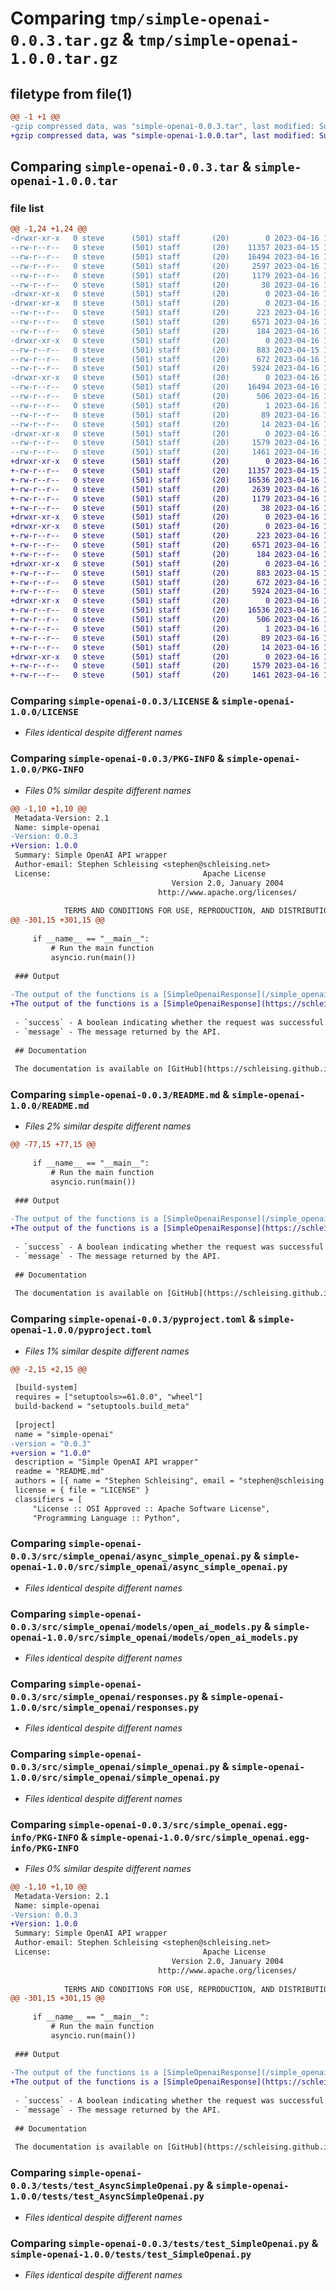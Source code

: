 # Comparing `tmp/simple-openai-0.0.3.tar.gz` & `tmp/simple-openai-1.0.0.tar.gz`

## filetype from file(1)

```diff
@@ -1 +1 @@
-gzip compressed data, was "simple-openai-0.0.3.tar", last modified: Sun Apr 16 14:46:41 2023, max compression
+gzip compressed data, was "simple-openai-1.0.0.tar", last modified: Sun Apr 16 15:16:14 2023, max compression
```

## Comparing `simple-openai-0.0.3.tar` & `simple-openai-1.0.0.tar`

### file list

```diff
@@ -1,24 +1,24 @@
-drwxr-xr-x   0 steve      (501) staff       (20)        0 2023-04-16 14:46:41.851611 simple-openai-0.0.3/
--rw-r--r--   0 steve      (501) staff       (20)    11357 2023-04-15 11:09:16.000000 simple-openai-0.0.3/LICENSE
--rw-r--r--   0 steve      (501) staff       (20)    16494 2023-04-16 14:46:41.851392 simple-openai-0.0.3/PKG-INFO
--rw-r--r--   0 steve      (501) staff       (20)     2597 2023-04-16 14:45:45.000000 simple-openai-0.0.3/README.md
--rw-r--r--   0 steve      (501) staff       (20)     1179 2023-04-16 14:46:16.000000 simple-openai-0.0.3/pyproject.toml
--rw-r--r--   0 steve      (501) staff       (20)       38 2023-04-16 14:46:41.851653 simple-openai-0.0.3/setup.cfg
-drwxr-xr-x   0 steve      (501) staff       (20)        0 2023-04-16 14:46:41.847591 simple-openai-0.0.3/src/
-drwxr-xr-x   0 steve      (501) staff       (20)        0 2023-04-16 14:46:41.849437 simple-openai-0.0.3/src/simple_openai/
--rw-r--r--   0 steve      (501) staff       (20)      223 2023-04-16 13:49:41.000000 simple-openai-0.0.3/src/simple_openai/__init__.py
--rw-r--r--   0 steve      (501) staff       (20)     6571 2023-04-16 13:37:12.000000 simple-openai-0.0.3/src/simple_openai/async_simple_openai.py
--rw-r--r--   0 steve      (501) staff       (20)      184 2023-04-16 13:51:48.000000 simple-openai-0.0.3/src/simple_openai/constants.py
-drwxr-xr-x   0 steve      (501) staff       (20)        0 2023-04-16 14:46:41.850500 simple-openai-0.0.3/src/simple_openai/models/
--rw-r--r--   0 steve      (501) staff       (20)      883 2023-04-15 16:43:05.000000 simple-openai-0.0.3/src/simple_openai/models/open_ai_models.py
--rw-r--r--   0 steve      (501) staff       (20)      672 2023-04-16 13:21:37.000000 simple-openai-0.0.3/src/simple_openai/responses.py
--rw-r--r--   0 steve      (501) staff       (20)     5924 2023-04-16 13:48:53.000000 simple-openai-0.0.3/src/simple_openai/simple_openai.py
-drwxr-xr-x   0 steve      (501) staff       (20)        0 2023-04-16 14:46:41.850371 simple-openai-0.0.3/src/simple_openai.egg-info/
--rw-r--r--   0 steve      (501) staff       (20)    16494 2023-04-16 14:46:41.000000 simple-openai-0.0.3/src/simple_openai.egg-info/PKG-INFO
--rw-r--r--   0 steve      (501) staff       (20)      506 2023-04-16 14:46:41.000000 simple-openai-0.0.3/src/simple_openai.egg-info/SOURCES.txt
--rw-r--r--   0 steve      (501) staff       (20)        1 2023-04-16 14:46:41.000000 simple-openai-0.0.3/src/simple_openai.egg-info/dependency_links.txt
--rw-r--r--   0 steve      (501) staff       (20)       89 2023-04-16 14:46:41.000000 simple-openai-0.0.3/src/simple_openai.egg-info/requires.txt
--rw-r--r--   0 steve      (501) staff       (20)       14 2023-04-16 14:46:41.000000 simple-openai-0.0.3/src/simple_openai.egg-info/top_level.txt
-drwxr-xr-x   0 steve      (501) staff       (20)        0 2023-04-16 14:46:41.851036 simple-openai-0.0.3/tests/
--rw-r--r--   0 steve      (501) staff       (20)     1579 2023-04-16 13:13:06.000000 simple-openai-0.0.3/tests/test_AsyncSimpleOpenai.py
--rw-r--r--   0 steve      (501) staff       (20)     1461 2023-04-16 13:51:21.000000 simple-openai-0.0.3/tests/test_SimpleOpenai.py
+drwxr-xr-x   0 steve      (501) staff       (20)        0 2023-04-16 15:16:14.679849 simple-openai-1.0.0/
+-rw-r--r--   0 steve      (501) staff       (20)    11357 2023-04-15 11:09:16.000000 simple-openai-1.0.0/LICENSE
+-rw-r--r--   0 steve      (501) staff       (20)    16536 2023-04-16 15:16:14.679631 simple-openai-1.0.0/PKG-INFO
+-rw-r--r--   0 steve      (501) staff       (20)     2639 2023-04-16 15:14:11.000000 simple-openai-1.0.0/README.md
+-rw-r--r--   0 steve      (501) staff       (20)     1179 2023-04-16 15:15:35.000000 simple-openai-1.0.0/pyproject.toml
+-rw-r--r--   0 steve      (501) staff       (20)       38 2023-04-16 15:16:14.679896 simple-openai-1.0.0/setup.cfg
+drwxr-xr-x   0 steve      (501) staff       (20)        0 2023-04-16 15:16:14.674804 simple-openai-1.0.0/src/
+drwxr-xr-x   0 steve      (501) staff       (20)        0 2023-04-16 15:16:14.677631 simple-openai-1.0.0/src/simple_openai/
+-rw-r--r--   0 steve      (501) staff       (20)      223 2023-04-16 13:49:41.000000 simple-openai-1.0.0/src/simple_openai/__init__.py
+-rw-r--r--   0 steve      (501) staff       (20)     6571 2023-04-16 13:37:12.000000 simple-openai-1.0.0/src/simple_openai/async_simple_openai.py
+-rw-r--r--   0 steve      (501) staff       (20)      184 2023-04-16 13:51:48.000000 simple-openai-1.0.0/src/simple_openai/constants.py
+drwxr-xr-x   0 steve      (501) staff       (20)        0 2023-04-16 15:16:14.678643 simple-openai-1.0.0/src/simple_openai/models/
+-rw-r--r--   0 steve      (501) staff       (20)      883 2023-04-15 16:43:05.000000 simple-openai-1.0.0/src/simple_openai/models/open_ai_models.py
+-rw-r--r--   0 steve      (501) staff       (20)      672 2023-04-16 13:21:37.000000 simple-openai-1.0.0/src/simple_openai/responses.py
+-rw-r--r--   0 steve      (501) staff       (20)     5924 2023-04-16 13:48:53.000000 simple-openai-1.0.0/src/simple_openai/simple_openai.py
+drwxr-xr-x   0 steve      (501) staff       (20)        0 2023-04-16 15:16:14.678498 simple-openai-1.0.0/src/simple_openai.egg-info/
+-rw-r--r--   0 steve      (501) staff       (20)    16536 2023-04-16 15:16:14.000000 simple-openai-1.0.0/src/simple_openai.egg-info/PKG-INFO
+-rw-r--r--   0 steve      (501) staff       (20)      506 2023-04-16 15:16:14.000000 simple-openai-1.0.0/src/simple_openai.egg-info/SOURCES.txt
+-rw-r--r--   0 steve      (501) staff       (20)        1 2023-04-16 15:16:14.000000 simple-openai-1.0.0/src/simple_openai.egg-info/dependency_links.txt
+-rw-r--r--   0 steve      (501) staff       (20)       89 2023-04-16 15:16:14.000000 simple-openai-1.0.0/src/simple_openai.egg-info/requires.txt
+-rw-r--r--   0 steve      (501) staff       (20)       14 2023-04-16 15:16:14.000000 simple-openai-1.0.0/src/simple_openai.egg-info/top_level.txt
+drwxr-xr-x   0 steve      (501) staff       (20)        0 2023-04-16 15:16:14.679275 simple-openai-1.0.0/tests/
+-rw-r--r--   0 steve      (501) staff       (20)     1579 2023-04-16 13:13:06.000000 simple-openai-1.0.0/tests/test_AsyncSimpleOpenai.py
+-rw-r--r--   0 steve      (501) staff       (20)     1461 2023-04-16 13:51:21.000000 simple-openai-1.0.0/tests/test_SimpleOpenai.py
```

### Comparing `simple-openai-0.0.3/LICENSE` & `simple-openai-1.0.0/LICENSE`

 * *Files identical despite different names*

### Comparing `simple-openai-0.0.3/PKG-INFO` & `simple-openai-1.0.0/PKG-INFO`

 * *Files 0% similar despite different names*

```diff
@@ -1,10 +1,10 @@
 Metadata-Version: 2.1
 Name: simple-openai
-Version: 0.0.3
+Version: 1.0.0
 Summary: Simple OpenAI API wrapper
 Author-email: Stephen Schleising <stephen@schleising.net>
 License:                                  Apache License
                                    Version 2.0, January 2004
                                 http://www.apache.org/licenses/
         
            TERMS AND CONDITIONS FOR USE, REPRODUCTION, AND DISTRIBUTION
@@ -301,15 +301,15 @@
 
     if __name__ == "__main__":
         # Run the main function
         asyncio.run(main())
 
 ### Output
 
-The output of the functions is a [SimpleOpenaiResponse](/simple_openai/responses/#src.simple_openai.responses.SimpleOpenaiResponse) object, which contains the following properties:
+The output of the functions is a [SimpleOpenaiResponse](https://schleising.github.io/simple-openai/simple_openai/responses/#src.simple_openai.responses.SimpleOpenaiResponse) object, which contains the following properties:
 
 - `success` - A boolean indicating whether the request was successful or not.
 - `message` - The message returned by the API.
 
 ## Documentation
 
 The documentation is available on [GitHub](https://schleising.github.io/simple-openai/)
```

### Comparing `simple-openai-0.0.3/README.md` & `simple-openai-1.0.0/README.md`

 * *Files 2% similar despite different names*

```diff
@@ -77,15 +77,15 @@
 
     if __name__ == "__main__":
         # Run the main function
         asyncio.run(main())
 
 ### Output
 
-The output of the functions is a [SimpleOpenaiResponse](/simple_openai/responses/#src.simple_openai.responses.SimpleOpenaiResponse) object, which contains the following properties:
+The output of the functions is a [SimpleOpenaiResponse](https://schleising.github.io/simple-openai/simple_openai/responses/#src.simple_openai.responses.SimpleOpenaiResponse) object, which contains the following properties:
 
 - `success` - A boolean indicating whether the request was successful or not.
 - `message` - The message returned by the API.
 
 ## Documentation
 
 The documentation is available on [GitHub](https://schleising.github.io/simple-openai/)
```

### Comparing `simple-openai-0.0.3/pyproject.toml` & `simple-openai-1.0.0/pyproject.toml`

 * *Files 1% similar despite different names*

```diff
@@ -2,15 +2,15 @@
 
 [build-system]
 requires = ["setuptools>=61.0.0", "wheel"]
 build-backend = "setuptools.build_meta"
 
 [project]
 name = "simple-openai"
-version = "0.0.3"
+version = "1.0.0"
 description = "Simple OpenAI API wrapper"
 readme = "README.md"
 authors = [{ name = "Stephen Schleising", email = "stephen@schleising.net" }]
 license = { file = "LICENSE" }
 classifiers = [
     "License :: OSI Approved :: Apache Software License",
     "Programming Language :: Python",
```

### Comparing `simple-openai-0.0.3/src/simple_openai/async_simple_openai.py` & `simple-openai-1.0.0/src/simple_openai/async_simple_openai.py`

 * *Files identical despite different names*

### Comparing `simple-openai-0.0.3/src/simple_openai/models/open_ai_models.py` & `simple-openai-1.0.0/src/simple_openai/models/open_ai_models.py`

 * *Files identical despite different names*

### Comparing `simple-openai-0.0.3/src/simple_openai/responses.py` & `simple-openai-1.0.0/src/simple_openai/responses.py`

 * *Files identical despite different names*

### Comparing `simple-openai-0.0.3/src/simple_openai/simple_openai.py` & `simple-openai-1.0.0/src/simple_openai/simple_openai.py`

 * *Files identical despite different names*

### Comparing `simple-openai-0.0.3/src/simple_openai.egg-info/PKG-INFO` & `simple-openai-1.0.0/src/simple_openai.egg-info/PKG-INFO`

 * *Files 0% similar despite different names*

```diff
@@ -1,10 +1,10 @@
 Metadata-Version: 2.1
 Name: simple-openai
-Version: 0.0.3
+Version: 1.0.0
 Summary: Simple OpenAI API wrapper
 Author-email: Stephen Schleising <stephen@schleising.net>
 License:                                  Apache License
                                    Version 2.0, January 2004
                                 http://www.apache.org/licenses/
         
            TERMS AND CONDITIONS FOR USE, REPRODUCTION, AND DISTRIBUTION
@@ -301,15 +301,15 @@
 
     if __name__ == "__main__":
         # Run the main function
         asyncio.run(main())
 
 ### Output
 
-The output of the functions is a [SimpleOpenaiResponse](/simple_openai/responses/#src.simple_openai.responses.SimpleOpenaiResponse) object, which contains the following properties:
+The output of the functions is a [SimpleOpenaiResponse](https://schleising.github.io/simple-openai/simple_openai/responses/#src.simple_openai.responses.SimpleOpenaiResponse) object, which contains the following properties:
 
 - `success` - A boolean indicating whether the request was successful or not.
 - `message` - The message returned by the API.
 
 ## Documentation
 
 The documentation is available on [GitHub](https://schleising.github.io/simple-openai/)
```

### Comparing `simple-openai-0.0.3/tests/test_AsyncSimpleOpenai.py` & `simple-openai-1.0.0/tests/test_AsyncSimpleOpenai.py`

 * *Files identical despite different names*

### Comparing `simple-openai-0.0.3/tests/test_SimpleOpenai.py` & `simple-openai-1.0.0/tests/test_SimpleOpenai.py`

 * *Files identical despite different names*


